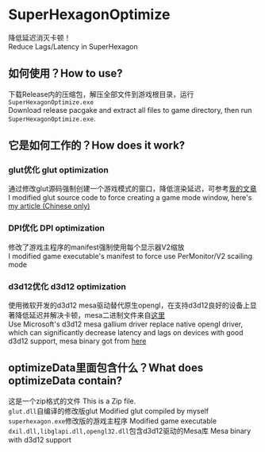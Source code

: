 # SuperHexagonOptimize
降低延迟消灭卡顿！  
Reduce Lags/Latency in SuperHexagon  

## 如何使用？How to use?
下载Release内的压缩包，解压全部文件到游戏根目录，运行`SuperHexagonOptimize.exe`  
Download release pacgake and extract all files to game directory, then run `SuperHexagonOptimize.exe`.  

## 它是如何工作的？How does it work?  
### glut优化 glut optimization
通过修改glut源码强制创建一个游戏模式的窗口，降低渲染延迟，可参考[我的文章](https://zhuanlan.zhihu.com/p/166658579)  
I modified glut source code to force creating a game mode window, here's [my article (Chinese only)](https://zhuanlan.zhihu.com/p/166658579)  
### DPI优化 DPI optimization
修改了游戏主程序的manifest强制使用每个显示器V2缩放  
I modified game executable's manifest to force use PerMonitor/V2 scailing mode  
### d3d12优化 d3d12 optimization
使用微软开发的d3d12 mesa驱动替代原生opengl，在支持d3d12良好的设备上显著降低延迟并解决卡顿，mesa二进制文件来自[这里](https://github.com/pal1000/mesa-dist-win)  
Use Microsoft's d3d12 mesa gallium driver replace native opengl driver, which can significantly decrease latency and lags on devices with good d3d12 support, mesa binary got from [here](https://github.com/pal1000/mesa-dist-win)  

## optimizeData里面包含什么？What does optimizeData contain?
这是一个zip格式的文件  This is a Zip file.  
`glut.dll`自编译的修改版glut  Modified glut compiled by myself  
`superhexagon.exe`修改版的游戏主程序  Modified game executable  
`dxil.dll,libglapi.dll,opengl32.dll`包含d3d12驱动的Mesa库  Mesa binary with d3d12 support  

